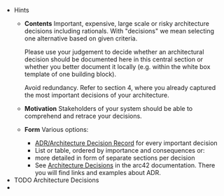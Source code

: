 - Hints
	- **Contents**
	  Important, expensive, large scale or risky architecture decisions including rationals. With \"decisions\" we mean selecting one alternative based on given criteria.
	  
	  Please use your judgement to decide whether an architectural decision should be documented here in this central section or whether you better document it locally (e.g. within the white box template of one building block).
	  
	  Avoid redundancy. Refer to section 4, where you already captured the most important decisions of your architecture.
	- **Motivation**
	  Stakeholders of your system should be able to comprehend and retrace your decisions.
	- **Form**
	  Various options:
		- [ADR/Architecture Decision Record](https://thinkrelevance.com/blog/2011/11/15/documenting-architecture-decisions) for every important decision
		- List or table, ordered by importance and consequences or:
		- more detailed in form of separate sections per decision
		- See [Architecture Decisions](https://docs.arc42.org/section-9/) in the arc42 documentation. There you will find links and examples about ADR.
- TODO Architecture Decisions
-